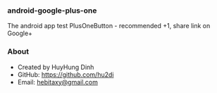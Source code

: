 ### android-google-plus-one
The android app test PlusOneButton - recommended +1, share link on Google+

### About
- Created by HuyHung Dinh
- GitHub: https://github.com/hu2di
- Email: hebitaxy@gmail.com
